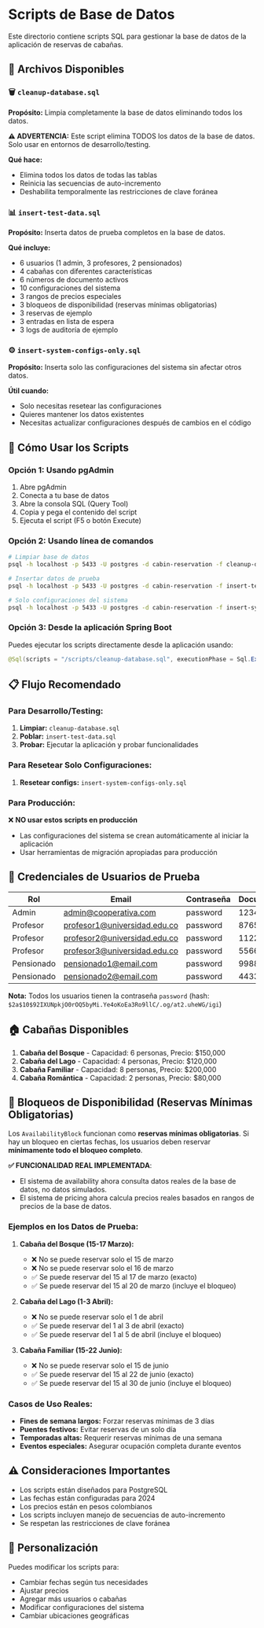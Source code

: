 # Scripts de Base de Datos

Este directorio contiene scripts SQL para gestionar la base de datos de la aplicación de reservas de cabañas.

## 📁 Archivos Disponibles

### 🗑️ `cleanup-database.sql`

**Propósito:** Limpia completamente la base de datos eliminando todos los datos.

**⚠️ ADVERTENCIA:** Este script elimina TODOS los datos de la base de datos. Solo usar en entornos de desarrollo/testing.

**Qué hace:**

- Elimina todos los datos de todas las tablas
- Reinicia las secuencias de auto-incremento
- Deshabilita temporalmente las restricciones de clave foránea

### 📊 `insert-test-data.sql`

**Propósito:** Inserta datos de prueba completos en la base de datos.

**Qué incluye:**

- 6 usuarios (1 admin, 3 profesores, 2 pensionados)
- 4 cabañas con diferentes características
- 6 números de documento activos
- 10 configuraciones del sistema
- 3 rangos de precios especiales
- 3 bloqueos de disponibilidad (reservas mínimas obligatorias)
- 3 reservas de ejemplo
- 3 entradas en lista de espera
- 3 logs de auditoría de ejemplo

### ⚙️ `insert-system-configs-only.sql`

**Propósito:** Inserta solo las configuraciones del sistema sin afectar otros datos.

**Útil cuando:**

- Solo necesitas resetear las configuraciones
- Quieres mantener los datos existentes
- Necesitas actualizar configuraciones después de cambios en el código

## 🚀 Cómo Usar los Scripts

### Opción 1: Usando pgAdmin

1. Abre pgAdmin
2. Conecta a tu base de datos
3. Abre la consola SQL (Query Tool)
4. Copia y pega el contenido del script
5. Ejecuta el script (F5 o botón Execute)

### Opción 2: Usando línea de comandos

```bash
# Limpiar base de datos
psql -h localhost -p 5433 -U postgres -d cabin-reservation -f cleanup-database.sql

# Insertar datos de prueba
psql -h localhost -p 5433 -U postgres -d cabin-reservation -f insert-test-data.sql

# Solo configuraciones del sistema
psql -h localhost -p 5433 -U postgres -d cabin-reservation -f insert-system-configs-only.sql
```

### Opción 3: Desde la aplicación Spring Boot

Puedes ejecutar los scripts directamente desde la aplicación usando:

```java
@Sql(scripts = "/scripts/cleanup-database.sql", executionPhase = Sql.ExecutionPhase.BEFORE_TEST_METHOD)
```

## 📋 Flujo Recomendado

### Para Desarrollo/Testing:

1. **Limpiar:** `cleanup-database.sql`
2. **Poblar:** `insert-test-data.sql`
3. **Probar:** Ejecutar la aplicación y probar funcionalidades

### Para Resetear Solo Configuraciones:

1. **Resetear configs:** `insert-system-configs-only.sql`

### Para Producción:

❌ **NO usar estos scripts en producción**

- Las configuraciones del sistema se crean automáticamente al iniciar la aplicación
- Usar herramientas de migración apropiadas para producción

## 🔐 Credenciales de Usuarios de Prueba

| Rol        | Email                        | Contraseña | Documento |
| ---------- | ---------------------------- | ---------- | --------- |
| Admin      | admin@cooperativa.com        | password   | 12345678  |
| Profesor   | profesor1@universidad.edu.co | password   | 87654321  |
| Profesor   | profesor2@universidad.edu.co | password   | 11223344  |
| Profesor   | profesor3@universidad.edu.co | password   | 55667788  |
| Pensionado | pensionado1@email.com        | password   | 99887766  |
| Pensionado | pensionado2@email.com        | password   | 44332211  |

**Nota:** Todos los usuarios tienen la contraseña `password` (hash: `$2a$10$92IXUNpkjO0rOQ5byMi.Ye4oKoEa3Ro9llC/.og/at2.uheWG/igi`)

## 🏠 Cabañas Disponibles

1. **Cabaña del Bosque** - Capacidad: 6 personas, Precio: $150,000
2. **Cabaña del Lago** - Capacidad: 4 personas, Precio: $120,000
3. **Cabaña Familiar** - Capacidad: 8 personas, Precio: $200,000
4. **Cabaña Romántica** - Capacidad: 2 personas, Precio: $80,000

## 🚫 Bloqueos de Disponibilidad (Reservas Mínimas Obligatorias)

Los `AvailabilityBlock` funcionan como **reservas mínimas obligatorias**. Si hay un bloqueo en ciertas fechas, los usuarios deben reservar **mínimamente todo el bloqueo completo**.

**✅ FUNCIONALIDAD REAL IMPLEMENTADA**:

- El sistema de availability ahora consulta datos reales de la base de datos, no datos simulados.
- El sistema de pricing ahora calcula precios reales basados en rangos de precios de la base de datos.

### Ejemplos en los Datos de Prueba:

1. **Cabaña del Bosque (15-17 Marzo):**

   - ❌ No se puede reservar solo el 15 de marzo
   - ❌ No se puede reservar solo el 16 de marzo
   - ✅ Se puede reservar del 15 al 17 de marzo (exacto)
   - ✅ Se puede reservar del 15 al 20 de marzo (incluye el bloqueo)

2. **Cabaña del Lago (1-3 Abril):**

   - ❌ No se puede reservar solo el 1 de abril
   - ✅ Se puede reservar del 1 al 3 de abril (exacto)
   - ✅ Se puede reservar del 1 al 5 de abril (incluye el bloqueo)

3. **Cabaña Familiar (15-22 Junio):**
   - ❌ No se puede reservar solo el 15 de junio
   - ✅ Se puede reservar del 15 al 22 de junio (exacto)
   - ✅ Se puede reservar del 15 al 30 de junio (incluye el bloqueo)

### Casos de Uso Reales:

- **Fines de semana largos:** Forzar reservas mínimas de 3 días
- **Puentes festivos:** Evitar reservas de un solo día
- **Temporadas altas:** Requerir reservas mínimas de una semana
- **Eventos especiales:** Asegurar ocupación completa durante eventos

## ⚠️ Consideraciones Importantes

- Los scripts están diseñados para PostgreSQL
- Las fechas están configuradas para 2024
- Los precios están en pesos colombianos
- Los scripts incluyen manejo de secuencias de auto-incremento
- Se respetan las restricciones de clave foránea

## 🔧 Personalización

Puedes modificar los scripts para:

- Cambiar fechas según tus necesidades
- Ajustar precios
- Agregar más usuarios o cabañas
- Modificar configuraciones del sistema
- Cambiar ubicaciones geográficas
